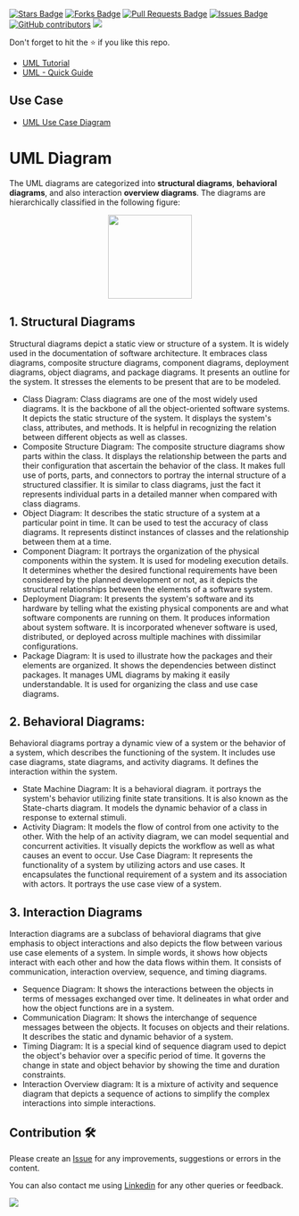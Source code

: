 <a href="https://github.com/drshahizan/software-engineering/stargazers"><img src="https://img.shields.io/github/stars/drshahizan/software-engineering" alt="Stars Badge"/></a>
<a href="https://github.com/drshahizan/software-engineering/network/members"><img src="https://img.shields.io/github/forks/drshahizan/software-engineering" alt="Forks Badge"/></a>
<a href="https://github.com/drshahizan/software-engineering/pulls"><img src="https://img.shields.io/github/issues-pr/drshahizan/software-engineering" alt="Pull Requests Badge"/></a>
<a href="https://github.com/drshahizan/software-engineering"><img src="https://img.shields.io/github/issues/drshahizan/software-engineering" alt="Issues Badge"/></a>
<a href="https://github.com/drshahizan/software-engineering/graphs/contributors"><img alt="GitHub contributors" src="https://img.shields.io/github/contributors/drshahizan/software-engineering?color=2b9348"></a>
![](https://visitor-badge.glitch.me/badge?page_id=drshahizan/software-engineering)

Don't forget to hit the :star: if you like this repo.

- [UML Tutorial](https://www.javatpoint.com/uml)
- [UML - Quick Guide](https://www.tutorialspoint.com/uml/uml_quick_guide.htm)

## Use Case
- [UML Use Case Diagram](https://www.javatpoint.com/uml-use-case-diagram)


# UML Diagram
The UML diagrams are categorized into **structural diagrams**, **behavioral diagrams**, and also interaction **overview diagrams**. The diagrams are hierarchically classified in the following figure:

<p align="center">
<img src="/images/uml-diagrams.png"  height="150" />
</p>

## 1. Structural Diagrams
Structural diagrams depict a static view or structure of a system. It is widely used in the documentation of software architecture. It embraces class diagrams, composite structure diagrams, component diagrams, deployment diagrams, object diagrams, and package diagrams. It presents an outline for the system. It stresses the elements to be present that are to be modeled.

- Class Diagram: Class diagrams are one of the most widely used diagrams. It is the backbone of all the object-oriented software systems. It depicts the static structure of the system. It displays the system's class, attributes, and methods. It is helpful in recognizing the relation between different objects as well as classes.
- Composite Structure Diagram: The composite structure diagrams show parts within the class. It displays the relationship between the parts and their configuration that ascertain the behavior of the class. It makes full use of ports, parts, and connectors to portray the internal structure of a structured classifier. It is similar to class diagrams, just the fact it represents individual parts in a detailed manner when compared with class diagrams.
- Object Diagram: It describes the static structure of a system at a particular point in time. It can be used to test the accuracy of class diagrams. It represents distinct instances of classes and the relationship between them at a time.
- Component Diagram: It portrays the organization of the physical components within the system. It is used for modeling execution details. It determines whether the desired functional requirements have been considered by the planned development or not, as it depicts the structural relationships between the elements of a software system.
- Deployment Diagram: It presents the system's software and its hardware by telling what the existing physical components are and what software components are running on them. It produces information about system software. It is incorporated whenever software is used, distributed, or deployed across multiple machines with dissimilar configurations.
- Package Diagram: It is used to illustrate how the packages and their elements are organized. It shows the dependencies between distinct packages. It manages UML diagrams by making it easily understandable. It is used for organizing the class and use case diagrams.

## 2. Behavioral Diagrams:
Behavioral diagrams portray a dynamic view of a system or the behavior of a system, which describes the functioning of the system. It includes use case diagrams, state diagrams, and activity diagrams. It defines the interaction within the system.

- State Machine Diagram: It is a behavioral diagram. it portrays the system's behavior utilizing finite state transitions. It is also known as the State-charts diagram. It models the dynamic behavior of a class in response to external stimuli.
- Activity Diagram: It models the flow of control from one activity to the other. With the help of an activity diagram, we can model sequential and concurrent activities. It visually depicts the workflow as well as what causes an event to occur.
Use Case Diagram: It represents the functionality of a system by utilizing actors and use cases. It encapsulates the functional requirement of a system and its association with actors. It portrays the use case view of a system.

## 3. Interaction Diagrams
Interaction diagrams are a subclass of behavioral diagrams that give emphasis to object interactions and also depicts the flow between various use case elements of a system. In simple words, it shows how objects interact with each other and how the data flows within them. It consists of communication, interaction overview, sequence, and timing diagrams.

- Sequence Diagram: It shows the interactions between the objects in terms of messages exchanged over time. It delineates in what order and how the object functions are in a system.
- Communication Diagram: It shows the interchange of sequence messages between the objects. It focuses on objects and their relations. It describes the static and dynamic behavior of a system.
- Timing Diagram: It is a special kind of sequence diagram used to depict the object's behavior over a specific period of time. It governs the change in state and object behavior by showing the time and duration constraints.
- Interaction Overview diagram: It is a mixture of activity and sequence diagram that depicts a sequence of actions to simplify the complex interactions into simple interactions.

## Contribution 🛠️
Please create an [Issue](https://github.com/drshahizan/software-engineering/issues) for any improvements, suggestions or errors in the content.

You can also contact me using [Linkedin](https://www.linkedin.com/in/drshahizan/) for any other queries or feedback.

![](https://visitor-badge.glitch.me/badge?page_id=drshahizan)
